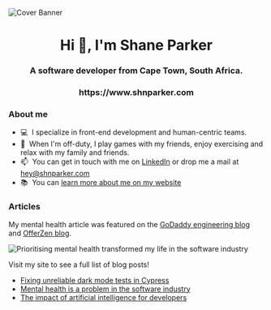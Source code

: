 ![Cover Banner](https://user-images.githubusercontent.com/15893956/202864254-fe60be6e-9fb9-471c-9213-38475a72759c.png)

<h1 align="center">Hi 👋, I'm Shane Parker</h1>
<h3 align="center">A software developer from Cape Town, South Africa.</h3>
<h3 align="center">https://www.shnparker.com</h3>

### About me

- 💻&nbsp;&nbsp;I specialize in front-end development and human-centric teams.
- 🌱&nbsp;&nbsp;When I'm off-duty, I play games with my friends, enjoy exercising and relax with my family and friends.
- 📫&nbsp;&nbsp;You can get in touch with me on [LinkedIn](https://www.linkedin.com/in/shnparker/) or drop me a mail at <a href="mailto:hey@shnparker.com">hey@shnparker.com</a>
- 📚&nbsp;&nbsp;You can [learn more about me on my website](https://shnparker.com/about)

### Articles

My mental health article was featured on the [GoDaddy engineering blog](https://www.godaddy.com/engineering/2023/02/03/mental-health-in-software-industry/) and [OfferZen blog](https://www.offerzen.com/blog/prioritising-mental-health-in-the-software-industry).

![Prioritising mental health transformed my life in the software industry](https://user-images.githubusercontent.com/15893956/230453587-5aa6021b-682d-4514-9da1-e74d0556a2de.png)

Visit my site to see a full list of blog posts!

- [Fixing unreliable dark mode tests in Cypress](https://www.shnparker.com/articles/fixing-unreliable-dark-mode-tests-in-cypress)
- [Mental health is a problem in the software industry](https://www.shnparker.com/articles/mental-health-is-a-problem-in-the-software-industry)
- [The impact of artificial intelligence for developers](https://www.shnparker.com/articles/the-impact-of-artificial-intelligence-for-developers)

